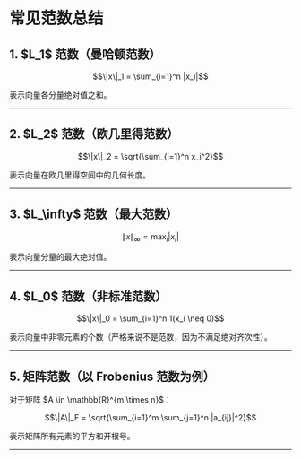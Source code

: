 
# 常见范数总结

## 1. \$L\_1\$ 范数（曼哈顿范数）

```math
\|x\|_1 = \sum_{i=1}^n |x_i|
```

表示向量各分量绝对值之和。

---

## 2. \$L\_2\$ 范数（欧几里得范数）

```math
\|x\|_2 = \sqrt{\sum_{i=1}^n x_i^2}
```

表示向量在欧几里得空间中的几何长度。

---

## 3. \$L\_\infty\$ 范数（最大范数）

```math
\|x\|_\infty = \max_i |x_i|
```

表示向量分量的最大绝对值。

---

## 4. \$L\_0\$ 范数（非标准范数）

```math
\|x\|_0 = \sum_{i=1}^n 1(x_i \neq 0)
```

表示向量中非零元素的个数（严格来说不是范数，因为不满足绝对齐次性）。

---

## 5. 矩阵范数（以 Frobenius 范数为例）

对于矩阵 \$A \in \mathbb{R}^{m \times n}\$：

```math
\|A\|_F = \sqrt{\sum_{i=1}^m \sum_{j=1}^n |a_{ij}|^2}
```

表示矩阵所有元素的平方和开根号。

---
